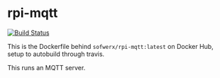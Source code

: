 # rpi-mqtt

[![Build Status](https://travis-ci.org/sofwerx/rpi-mqtt)](https://travis-ci.org/sofwerx/rpi-mqtt)

This is the Dockerfile behind `sofwerx/rpi-mqtt:latest` on Docker Hub, setup to autobuild through travis.

This runs an MQTT server.
